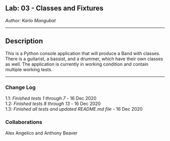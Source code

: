 ## Lab: 03 - Classes and Fixtures
*Author: Karlo Mangubat*

----
## Description
This is a Python console application that will produce a Band with classes. There is a guitarist, a bassist, and a drummer, which have their own classes as well. The application is currently in working condition and contain multiple working tests.

---

### Change Log
1.1: *Finished tests 1 through 7* - 16 Dec 2020  
1.2: *Finished tests 8 through 13* - 16 Dec 2020  
1.3: *Finished all tests and updated README.md file* - 16 Dec 2020  

### Collaborations
Alex Angelico and Anthony Beaver